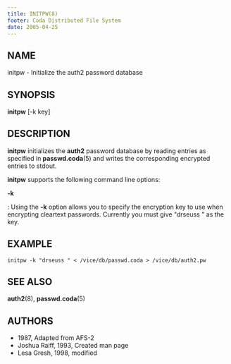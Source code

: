 ```yaml
---
title: INITPW(8)
footer: Coda Distributed File System
date: 2005-04-25
---
```


## NAME

initpw - Initialize the auth2 password database

## SYNOPSIS

**initpw** \[-k key]

## DESCRIPTION

**initpw** initializes the **auth2** password database by reading
entries as specified in **passwd.coda**(5) and writes the corresponding
encrypted entries to stdout.

**initpw** supports the following command line options:

**-k**

:   Using the **-k** option allows you to specify the encryption key to
    use when encrypting cleartext passwords. Currently you must give
    "drseuss " as the key.

## EXAMPLE

    initpw -k "drseuss " < /vice/db/passwd.coda > /vice/db/auth2.pw

## SEE ALSO

**auth2**(8), **passwd.coda**(5)

## AUTHORS

- 1987, Adapted from AFS-2
- Joshua Raiff, 1993, Created man page
- Lesa Gresh, 1998, modified
